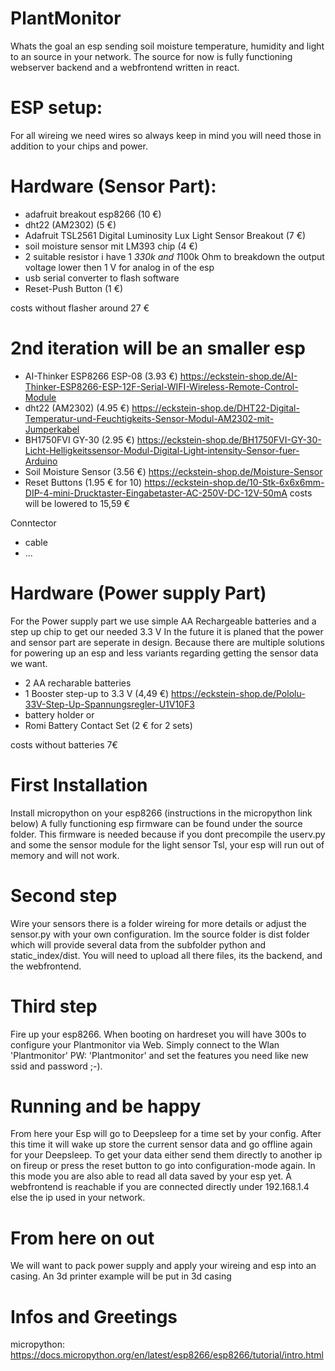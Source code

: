 # PlantMonitor
Whats the goal an esp sending soil moisture temperature, humidity and light to an source in your network.
The source for now is fully functioning webserver backend and a webfrontend written in react.

# ESP setup:
For all wireing we need wires so always keep in mind you will need those in addition to your chips and power. 

# Hardware (Sensor Part):
  - adafruit breakout esp8266  (10 €)
  - dht22 (AM2302) (5 €)
  - Adafruit TSL2561 Digital Luminosity Lux Light Sensor Breakout (7 €)
  - soil moisture sensor mit LM393 chip (4 €)
  - 2 suitable resistor i have 1 *330k and 1*100k Ohm to breakdown the output voltage lower then 1 V for analog in of the esp 
  - usb serial converter to flash software
  - Reset-Push Button (1 €)
 
costs without flasher around 27 € 
 
# 2nd iteration will be an smaller esp
 - AI-Thinker ESP8266 ESP-08 (3.93 €)
    https://eckstein-shop.de/AI-Thinker-ESP8266-ESP-12F-Serial-WIFI-Wireless-Remote-Control-Module
 - dht22 (AM2302) (4.95 €)
   https://eckstein-shop.de/DHT22-Digital-Temperatur-und-Feuchtigkeits-Sensor-Modul-AM2302-mit-Jumperkabel
 - BH1750FVI GY-30 (2.95 €)
    https://eckstein-shop.de/BH1750FVI-GY-30-Licht-Helligkeitssensor-Modul-Digital-Light-intensity-Sensor-fuer-Arduino
 - Soil Moisture Sensor (3.56 €)
    https://eckstein-shop.de/Moisture-Sensor
 - Reset Buttons (1.95 € for 10)
    https://eckstein-shop.de/10-Stk-6x6x6mm-DIP-4-mini-Drucktaster-Eingabetaster-AC-250V-DC-12V-50mA
costs will be lowered to 15,59 €

Conntector
 -  cable
 - ...

# Hardware (Power supply Part)
For the Power supply part we use simple AA Rechargeable batteries and a step up chip to get our needed 3.3 V
In the future it is planed that the power and sensor part are seperate in design. Because there are multiple solutions for 
powering up an esp and less variants regarding getting the sensor data we want.
  - 2 AA recharable batteries
  - 1 Booster step-up to 3.3 V (4,49 €)
    https://eckstein-shop.de/Pololu-33V-Step-Up-Spannungsregler-U1V10F3
  - battery holder or
  - Romi Battery Contact Set (2 € for 2 sets) 
 
costs without batteries 7€
    
    
# First Installation
Install micropython on your esp8266 (instructions in the micropython link below)
A fully functioning esp firmware can be found under the source folder.
This firmware is needed because if you dont precompile the userv.py and some the sensor module for the light sensor Tsl,
your esp will run out of memory and will not work.

# Second step 
Wire your sensors there is a folder wireing for more details or adjust the sensor.py with your own configuration.
Im the source folder is dist folder which will provide several data from the subfolder python and static_index/dist.
You will need to upload all there files, its the backend, and the webfrontend.

# Third step
Fire up your esp8266. When booting on hardreset you will have 300s to configure your
Plantmonitor via Web. Simply connect to the Wlan 'Plantmonitor' PW: 'Plantmonitor' 
and set the features you need like new ssid and password ;-).

# Running and be happy
From here your Esp will go to Deepsleep for a time set by your config. After this time it will wake up store the current 
sensor data and go offline again for your Deepsleep. To get your data either send them directly to another ip on fireup or
press the reset button to go into configuration-mode again. In this mode you are also able to
read all data saved by your esp yet. 
A webfrontend is reachable if you are connected directly under 192.168.1.4 else the ip used in your network.

# From here on out
We will want to pack power supply and apply your wireing and esp into an casing. 
An 3d printer example will be put in 3d casing

# Infos and Greetings
micropython:
https://docs.micropython.org/en/latest/esp8266/esp8266/tutorial/intro.html


